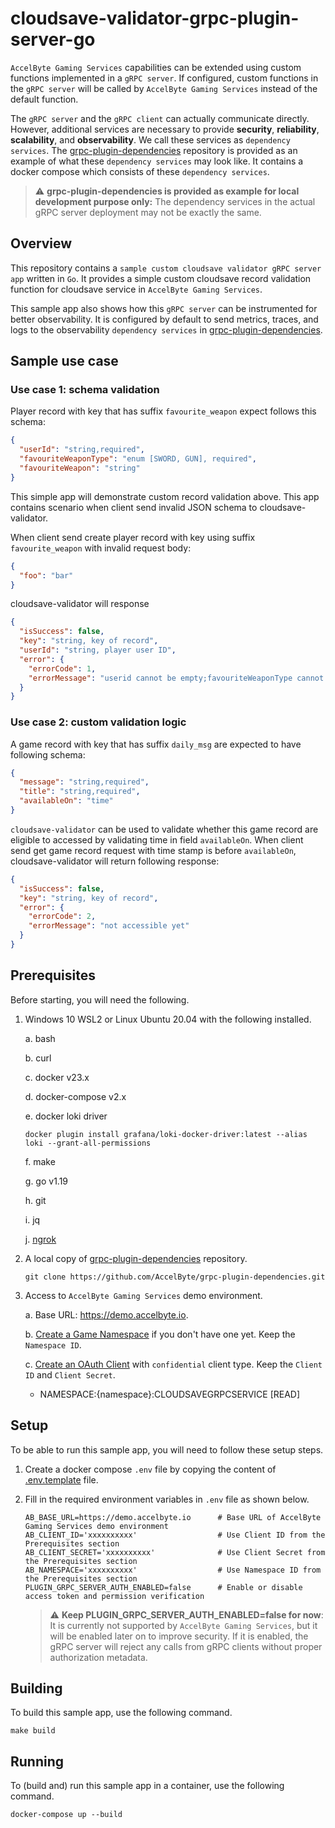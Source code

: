 # cloudsave-validator-grpc-plugin-server-go

`AccelByte Gaming Services` capabilities can be extended using custom functions implemented in a `gRPC server`. If configured, custom functions in the `gRPC server` will be called by `AccelByte Gaming Services` instead of the default function.

The `gRPC server` and the `gRPC client` can actually communicate directly. However, additional services are necessary to provide **security**, **reliability**, **scalability**, and **observability**. We call these services as `dependency services`. The [grpc-plugin-dependencies](https://github.com/AccelByte/grpc-plugin-dependencies) repository is provided as an example of what these `dependency services` may look like. It
contains a docker compose which consists of these `dependency services`.

> :warning: **grpc-plugin-dependencies is provided as example for local development purpose only:** The dependency services in the actual gRPC server deployment may not be exactly the same.

## Overview

This repository contains a `sample custom cloudsave validator gRPC server app` written in `Go`. It provides a simple custom cloudsave record validation function for cloudsave service in `AccelByte Gaming Services`.

This sample app also shows how this `gRPC server` can be instrumented for better observability.
It is configured by default to send metrics, traces, and logs to the observability `dependency services` in [grpc-plugin-dependencies](https://github.com/AccelByte/grpc-plugin-dependencies).


## Sample use case

### Use case 1: schema validation

Player record with key that has suffix `favourite_weapon` expect follows this schema:
```json
{
  "userId": "string,required",
  "favouriteWeaponType": "enum [SWORD, GUN], required",
  "favouriteWeapon": "string"
}
```

This simple app will demonstrate custom record validation above.
This app contains scenario when client send invalid JSON schema to cloudsave-validator.

When client send create player record with key using suffix `favourite_weapon` with invalid request body:
```json
{
  "foo": "bar"
}
```

cloudsave-validator will response
```json
{
  "isSuccess": false,
  "key": "string, key of record",
  "userId": "string, player user ID",
  "error": {
    "errorCode": 1,
    "errorMessage": "userid cannot be empty;favouriteWeaponType cannot be empty;favouriteWeapon cannot be empty"
  }
}
```

### Use case 2: custom validation logic

A game record with key that has suffix `daily_msg` are expected to have following schema:
```json
{
  "message": "string,required",
  "title": "string,required",
  "availableOn": "time"
}
```

`cloudsave-validator` can be used to validate whether this game record are eligible to accessed by validating time in field `availableOn`.
When client send get game record request with time stamp is before `availableOn`, cloudsave-validator will return following response:
```json
{
  "isSuccess": false,
  "key": "string, key of record",
  "error": {
    "errorCode": 2,
    "errorMessage": "not accessible yet"
  }
}
```

## Prerequisites

Before starting, you will need the following.

1. Windows 10 WSL2 or Linux Ubuntu 20.04 with the following installed.

   a. bash

   b. curl

   c. docker v23.x

   d. docker-compose v2.x

   e. docker loki driver

      ```  
      docker plugin install grafana/loki-docker-driver:latest --alias loki --grant-all-permissions
      ```

   f. make

   g. go v1.19

   h. git

   i. jq

   j. [ngrok](https://ngrok.com/)

2. A local copy of [grpc-plugin-dependencies](https://github.com/AccelByte/grpc-plugin-dependencies) repository.

   ```
   git clone https://github.com/AccelByte/grpc-plugin-dependencies.git
   ```

3. Access to `AccelByte Gaming Services` demo environment.

   a. Base URL: https://demo.accelbyte.io.

   b. [Create a Game Namespace](https://docs.accelbyte.io/esg/uam/namespaces.html#tutorials) if you don't have one yet. Keep the `Namespace ID`.

   c. [Create an OAuth Client](https://docs.accelbyte.io/guides/access/iam-client.html) with `confidential` client type. Keep the `Client ID` and `Client Secret`.

    - NAMESPACE:{namespace}:CLOUDSAVEGRPCSERVICE [READ]

## Setup

To be able to run this sample app, you will need to follow these setup steps.

1. Create a docker compose `.env` file by copying the content of [.env.template](.env.template) file.
2. Fill in the required environment variables in `.env` file as shown below.

   ```
   AB_BASE_URL=https://demo.accelbyte.io      # Base URL of AccelByte Gaming Services demo environment
   AB_CLIENT_ID='xxxxxxxxxx'                  # Use Client ID from the Prerequisites section
   AB_CLIENT_SECRET='xxxxxxxxxx'              # Use Client Secret from the Prerequisites section
   AB_NAMESPACE='xxxxxxxxxx'                  # Use Namespace ID from the Prerequisites section
   PLUGIN_GRPC_SERVER_AUTH_ENABLED=false      # Enable or disable access token and permission verification
   ```

   > :warning: **Keep PLUGIN_GRPC_SERVER_AUTH_ENABLED=false for now**: It is currently not
   supported by `AccelByte Gaming Services`, but it will be enabled later on to improve security. If it is
   enabled, the gRPC server will reject any calls from gRPC clients without proper authorization
   metadata.

## Building

To build this sample app, use the following command.

```
make build
```

## Running

To (build and) run this sample app in a container, use the following command.

```
docker-compose up --build
```
